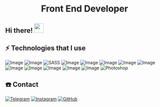 <h1 align="center">Front End Developer</h1>

## Hi there! <img src="https://raw.githubusercontent.com/aemmadi/aemmadi/master/wave.gif" width="30px">


## ⚡ Technologies that I use
![Image](https://img.shields.io/badge/-HTML5-E34F26?style=for-the-badge&logo=html5&logoColor=white)
![Image](https://img.shields.io/badge/-CSS3-1572B6?style=for-the-badge&logo=css3)
![SASS](https://img.shields.io/badge/-SASS-333?style=for-the-badge&logo=SASS)
![Image](https://img.shields.io/badge/-Bootstrap-563D7C?style=for-the-badge&logo=bootstrap)
![Image](https://img.shields.io/badge/JavaScript-323330?style=for-the-badge&logo=javascript&logoColor=F7DF1E)
![Image](https://img.shields.io/badge/Vue.js-35495E?style=for-the-badge&logo=vuedotjs&logoColor=4FC08D)
![Image](https://img.shields.io/badge/Vuetify-1867C0?style=for-the-badge&logo=vuetify&logoColor=white)
![Image](https://img.shields.io/badge/jQuery-0769AD?style=for-the-badge&logo=jquery&logoColor=white)
![Image](https://img.shields.io/badge/Git-F05032?style=for-the-badge&logo=git&logoColor=white)
![Image](https://img.shields.io/badge/Yarn-2C8EBB?style=for-the-badge&logo=yarn&logoColor=white)
![Image](https://img.shields.io/badge/Figma-F24E1E?style=for-the-badge&logo=figma&logoColor=white)
![Image](https://img.shields.io/badge/Gmail-D14836?style=for-the-badge&logo=gmail&logoColor=white)
![Image](https://img.shields.io/badge/Netlify-00C7B7?style=for-the-badge&logo=netlify&logoColor=white)
![Photoshop](https://img.shields.io/badge/-Photoshop-333?style=for-the-badge&logo=Photoshop)


## ☎️ Contact
[![Telegram](https://img.shields.io/badge/-Telegram-333?style=for-the-badge&logo=telegram&logoColor=27A0D9)](https://t.me/xkagenou)
[![Instagram](https://img.shields.io/badge/-Instagram-333?style=for-the-badge&logo=instagram&logoColor=B4068E)](https://www.instagram.com/shohruz.luv/)
[![GitHub](https://img.shields.io/badge/-GitHub-333?style=for-the-badge&logo=GitHub&logoColor=fff)](https://github.com/Shomurodovx)
